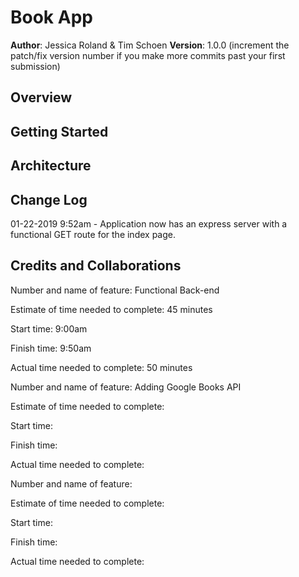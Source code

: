 # Book App

**Author**: Jessica Roland & Tim Schoen
**Version**: 1.0.0 (increment the patch/fix version number if you make more commits past your first submission)

## Overview
<!-- Provide a high level overview of what this application is and why you are building it, beyond the fact that it's an assignment for a Code Fellows 301 class. (i.e. What's your problem domain?) -->

## Getting Started
<!-- What are the steps that a user must take in order to build this app on their own machine and get it running? -->

## Architecture
<!-- Provide a detailed description of the application design. What technologies (languages, libraries, etc) you're using, and any other relevant design information. -->

## Change Log
<!-- Use this area to document the iterative changes made to your application as each feature is successfully implemented. Use time stamps. Here's an examples:

01-01-2001 4:59pm - Application now has a fully-functional express server, with GET and POST routes for the book resource. -->

01-22-2019 9:52am - Application now has an express server with a functional GET route for the index page.

## Credits and Collaborations
<!-- Give credit (and a link) to other people or resources that helped you build this application. -->

Number and name of feature: Functional Back-end

Estimate of time needed to complete: 45 minutes

Start time: 9:00am

Finish time: 9:50am

Actual time needed to complete: 50 minutes

Number and name of feature: Adding Google Books API

Estimate of time needed to complete: 

Start time: 

Finish time: 

Actual time needed to complete:

Number and name of feature: 

Estimate of time needed to complete: 

Start time: 

Finish time: 

Actual time needed to complete: